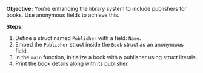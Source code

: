 **Objective:** You're enhancing the library system to include publishers for books. Use anonymous fields to achieve this.

**Steps:**
1. Define a struct named `Publisher` with a field: `Name`.
2. Embed the `Publisher` struct inside the `Book` struct as an anonymous field.
3. In the `main` function, initialize a book with a publisher using struct literals.
4. Print the book details along with its publisher.